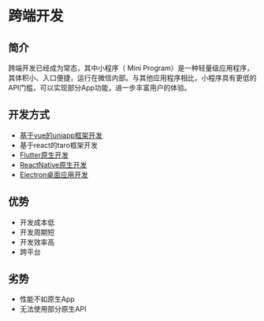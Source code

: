 # 跨端开发

## 简介

跨端开发已经成为常态，其中小程序（ Mini Program）是一种轻量级应用程序，其体积小、入口便捷，运行在微信内部。与其他应用程序相比，小程序具有更低的API门槛，可以实现部分App功能，进一步丰富用户的体验。

## 开发方式

- [基于vue的uniapp框架开发](./uniapp.md)
- 基于react的taro框架开发
- [Flutter原生开发](./flutter.md)
- [ReactNative原生开发](./reactnative.md)
- [Electron桌面应用开发](./electron.md)

## 优势

- 开发成本低
- 开发周期短
- 开发效率高
- 跨平台

## 劣势

- 性能不如原生App
- 无法使用部分原生API
